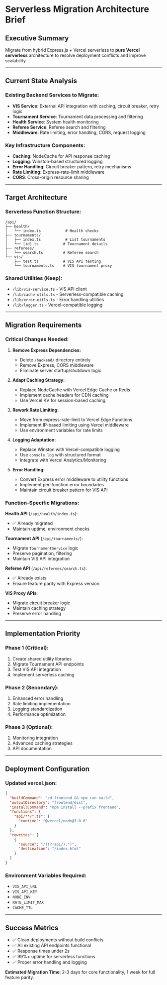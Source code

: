 # **Serverless Migration Architecture Brief**

## **Executive Summary**
Migrate from hybrid Express.js + Vercel serverless to **pure Vercel serverless** architecture to resolve deployment conflicts and improve scalability.

---

## **Current State Analysis**

### **Existing Backend Services to Migrate:**
- **VIS Service**: External API integration with caching, circuit breaker, retry logic
- **Tournament Service**: Tournament data processing and filtering  
- **Health Service**: System health monitoring
- **Referee Service**: Referee search and filtering
- **Middleware**: Rate limiting, error handling, CORS, request logging

### **Key Infrastructure Components:**
- **Caching**: NodeCache for API response caching
- **Logging**: Winston-based structured logging
- **Error Handling**: Circuit breaker pattern, retry mechanisms
- **Rate Limiting**: Express-rate-limit middleware
- **CORS**: Cross-origin resource sharing

---

## **Target Architecture**

### **Serverless Function Structure:**
```
/api/
├── health/
│   └── index.ts           # Health checks
├── tournaments/
│   ├── index.ts           # List tournaments
│   └── [id].ts           # Tournament details
├── referees/
│   └── search.ts         # Referee search
└── vis/
    ├── test.ts           # VIS API testing
    └── tournaments.ts    # VIS tournament proxy
```

### **Shared Utilities (Keep):**
- `/lib/vis-service.ts` - VIS API client
- `/lib/cache-utils.ts` - Serverless-compatible caching
- `/lib/error-utils.ts` - Error handling utilities
- `/lib/logger.ts` - Vercel-compatible logging

---

## **Migration Requirements**

### **Critical Changes Needed:**

1. **Remove Express Dependencies:**
   - Delete `/backend/` directory entirely
   - Remove Express, CORS middleware
   - Eliminate server startup/shutdown logic

2. **Adapt Caching Strategy:**
   - Replace NodeCache with Vercel Edge Cache or Redis
   - Implement cache headers for CDN caching
   - Use Vercel KV for session-based caching

3. **Rework Rate Limiting:**
   - Move from express-rate-limit to Vercel Edge Functions
   - Implement IP-based limiting using Vercel middleware
   - Use environment variables for rate limits

4. **Logging Adaptation:**
   - Replace Winston with Vercel-compatible logging
   - Use `console.log` with structured format
   - Integrate with Vercel Analytics/Monitoring

5. **Error Handling:**
   - Convert Express error middleware to utility functions
   - Implement per-function error boundaries
   - Maintain circuit breaker pattern for VIS API

### **Function-Specific Migrations:**

**Health API** (`/api/health/index.ts`):
- ✅ Already migrated
- Maintain uptime, environment checks

**Tournament API** (`/api/tournaments/`):
- Migrate `TournamentService` logic
- Preserve pagination, filtering
- Maintain VIS API integration

**Referee API** (`/api/referees/search.ts`):
- ✅ Already exists
- Ensure feature parity with Express version

**VIS Proxy APIs**:
- Migrate circuit breaker logic
- Maintain caching strategy
- Preserve error handling

---

## **Implementation Priority**

### **Phase 1** (Critical):
1. Create shared utility libraries
2. Migrate Tournament API endpoints
3. Test VIS API integration
4. Implement serverless caching

### **Phase 2** (Secondary):
1. Enhanced error handling
2. Rate limiting implementation  
3. Logging standardization
4. Performance optimization

### **Phase 3** (Optional):
1. Monitoring integration
2. Advanced caching strategies
3. API documentation

---

## **Deployment Configuration**

### **Updated vercel.json:**
```json
{
  "buildCommand": "cd frontend && npm run build",
  "outputDirectory": "frontend/dist",
  "installCommand": "npm install --prefix frontend",
  "functions": {
    "api/**/*.ts": {
      "runtime": "@vercel/node@3.0.6"
    }
  },
  "rewrites": [
    {
      "source": "/((?!api/).*)",
      "destination": "/index.html"
    }
  ]
}
```

### **Environment Variables Required:**
- `VIS_API_URL`
- `VIS_API_KEY` 
- `NODE_ENV`
- `RATE_LIMIT_MAX`
- `CACHE_TTL`

---

## **Success Metrics**
- ✅ Clean deployments without build conflicts
- ✅ All existing API endpoints functional
- ✅ Response times under 2s
- ✅ 99%+ uptime for serverless functions
- ✅ Proper error handling and logging

**Estimated Migration Time**: 2-3 days for core functionality, 1 week for full feature parity.